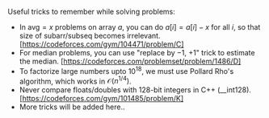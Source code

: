 Useful tricks to remember while solving problems:

- In $\text{avg} = x$ problems on array $a$, you can do $a[i] = a[i] - x$ for all $i$, so that size of subarr/subseq becomes irrelevant. [https://codeforces.com/gym/104471/problem/C]
- For median problems, you can use "replace by $-1,$ $+1$" trick to estimate the median. [https://codeforces.com/problemset/problem/1486/D]
- To factorize large numbers upto $10^{18}$, we must use Pollard Rho's algorithm, which works in $\mathcal{O}(n^{1/4})$.
- Never compare floats/doubles with 128-bit integers in C++ (__int128). [https://codeforces.com/gym/101485/problem/K]
- More tricks will be added here..
